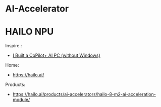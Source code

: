 # AI-Accelerator

# HAILO NPU
Inspire.:
- [I Built a CoPilot+ AI PC (without Windows)](https://youtu.be/HgIMJbN0DS0)

Home:
- https://hailo.ai/

Products:
- https://hailo.ai/products/ai-accelerators/hailo-8-m2-ai-acceleration-module/
